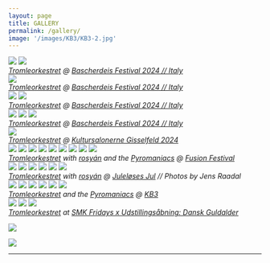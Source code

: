 ```yaml
---
layout: page
title: GALLERY
permalink: /gallery/
image: '/images/KB3/KB3-2.jpg'
---
```





<div class="gallery-box">
  <div class="gallery">
    <img src="/images/bascherdeis/Bascherdeis-9.jpg">
    <img src="/images/bascherdeis/Bascherdeis-13.jpg">
  </div>
    <em><a href="{{site.baseurl}}/">Tromleorkestret</a> @ <a href="https://www.bascherdeis.it/gli-artisti/">Bascherdeis Festival 2024 // Italy </a>  </em>
</div>


<div class="gallery-box">
  <div class="gallery">
    <img src="/images/bascherdeis/Bascherdeis-S2_Cut.png">
  </div>
    <em><a href="{{site.baseurl}}/">Tromleorkestret</a> @ <a href="https://www.bascherdeis.it/gli-artisti/">Bascherdeis Festival 2024 // Italy </a>  </em>
</div>


<div class="gallery-box">
  <div class="gallery">
    <img src="/images/bascherdeis/Bascherdeis-S12.png">
    <img src="/images/bascherdeis/Bascherdeis-S15.png">
  </div>
    <em><a href="{{site.baseurl}}/">Tromleorkestret</a> @ <a href="https://www.bascherdeis.it/gli-artisti/">Bascherdeis Festival 2024 // Italy </a>  </em>
</div>

<div class="gallery-box">
  <div class="gallery">
    <img src="/images/bascherdeis/Bascherdeis-S9.png">
    <img src="/images/bascherdeis/Bascherdeis-S8.png">
    <img src="/images/bascherdeis/Bascherdeis-S15.png">
  </div>
    <em><a href="{{site.baseurl}}/">Tromleorkestret</a> @ <a href="https://www.bascherdeis.it/gli-artisti/">Bascherdeis Festival 2024 // Italy </a>  </em>
</div>


<div class="gallery-box">
  <div class="gallery">
    <img src="/images/tromleorkestret/Gisselfeldt1.jpg">
  </div>
    <em><a href="{{site.baseurl}}/">Tromleorkestret</a> @ <a href="https://www.facebook.com/events/1053737365543912/"> Kultursalonerne Gisselfeld 2024 </a>  </em>
</div>



<div class="gallery-box">
  <div class="gallery">
    <img src="/images/fusion/DSC6086.jpg">
    <img src="/images/fusion/DSC6244.jpg">
    <img src="/images/fusion/DSC6183.jpg">
    <img src="/images/fusion/DSC6404.jpg">
    <img src="/images/fusion/DSC6201.jpg">
    <img src="/images/fusion/DSC6598.jpg">
    <img src="/images/fusion/DSC6198.jpg">
    <img src="/images/fusion/DSC6128.jpg">
    <img src="/images/fusion/DSC6600.jpg">
  </div>
    <em><a href="{{site.baseurl}}/">Tromleorkestret</a> with <a href="https://www.facebook.com/rosyanmusic">rosyán</a> and the <a href="https://www.facebook.com/pyromaniacs.dk/">Pyromaniacs</a> @ <a href="https://www.fusion-festival.de/en">Fusion Festival </a></em>
</div>



<div class="gallery-box">
  <div class="gallery">
    <img src="/images/jul24/TrorkJul14.jpg">
    <img src="/images/jul24/TrorkJul13.jpg">
    <img src="/images/jul24/TrorkJul15.jpg">
    <img src="/images/jul24/TrorkJul1.jpg">
    <img src="/images/jul24/TrorkJul10.jpg">
    <img src="/images/jul24/TrorkJul11.jpg">
  </div>
    <em><a href="{{site.baseurl}}/">Tromleorkestret</a> with <a href="https://www.facebook.com/rosyanmusic">rosyán</a> @ <a href="https://www.juleloesesjul.com/">Juleløses Jul</a> // Photos by Jens Raadal </em>
</div>

<div class="gallery-box">
  <div class="gallery">
    <img src="/images/KB3/KB3-1.jpg">
    <img src="/images/KB3/KB3-2.jpg">
    <img src="/images/KB3/KB3-3.jpg">
    <img src="/images/KB3/KB3-4.jpg">
    <img src="/images/KB3/KB3-5.jpg">
    <img src="/images/KB3/KB3-6.jpg">
  </div>
    <em><a href="{{site.baseurl}}/">Tromleorkestret</a> and the <a href="https://www.facebook.com/pyromaniacs.dk/">Pyromaniacs</a> @ <a href="https://www.kb3.dk/">KB3 </a></em>
</div>


<div class="gallery-box">
  <div class="gallery">
    <img src="/images/smk/SMK3.jpg">
    <img src="/images/smk/SMK2.jpg">
    <img src="/images/smk/SMK1.jpg">
  </div>
    <em><a href="{{site.baseurl}}/">Tromleorkestret</a> at <a href="https://www.facebook.com/events/475133773046199/">SMK Fridays x Udstillingsåbning: Dansk Guldalder</a></em>
</div>


![]({{site.baseurl}}/images/tromleorkestret/AarhusGallery.jpg#center)



![]({{site.baseurl}}/images/smk/SMK4.jpg.jpg#wide)



<hr>